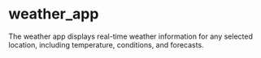 # weather_app
The weather app displays real-time weather information for any selected location, including temperature, conditions, and forecasts.
